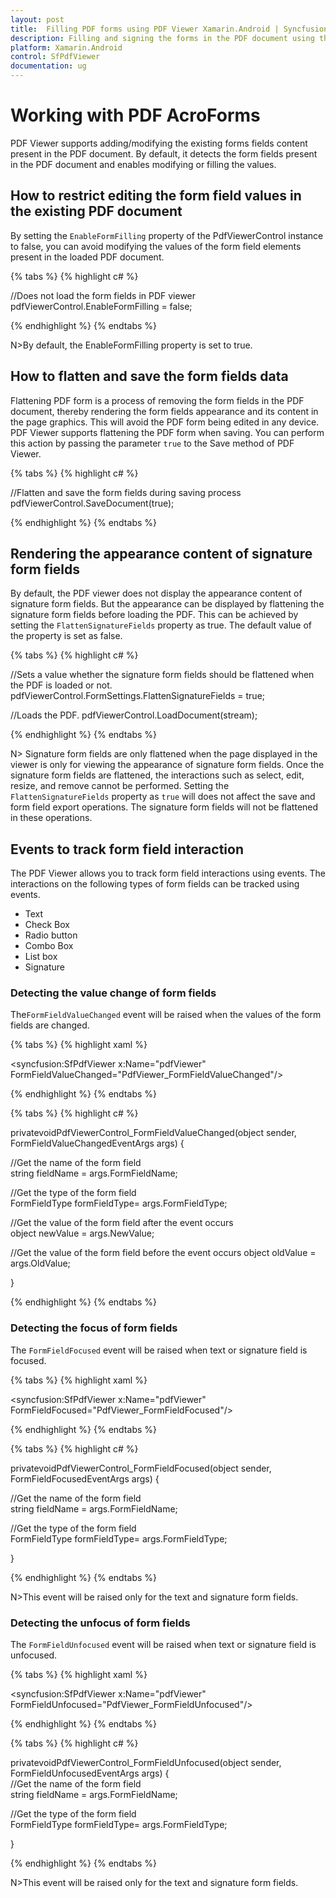 ```yaml
---
layout: post
title:  Filling PDF forms using PDF Viewer Xamarin.Android | Syncfusion
description: Filling and signing the forms in the PDF document using the Syncfusion PDF Viewer control Xamarin.Android
platform: Xamarin.Android
control: SfPdfViewer
documentation: ug
---
```


# Working with PDF AcroForms

PDF Viewer supports adding/modifying the existing forms fields content present in the PDF document. By default, it detects the form fields present in the PDF document and enables modifying or filling the values.

## How to restrict editing the form field values in the existing PDF document

By setting the `EnableFormFilling` property of the PdfViewerControl instance to false, you can avoid modifying the values of the form field elements present in the loaded PDF document.

{% tabs %}
{% highlight c# %}

//Does not load the form fields in PDF viewer
pdfViewerControl.EnableFormFilling = false;

{% endhighlight %}
{% endtabs %}

N>By default, the EnableFormFilling property is set to true.

## How to flatten and save the form fields data

Flattening PDF form is a process of removing the form fields in the PDF document, thereby rendering the form fields appearance and its content in the page graphics. This will avoid the PDF form being edited in any device. PDF Viewer supports flattening the PDF form when saving. You can perform this action by passing the parameter `true` to the Save method of PDF Viewer.

{% tabs %}
{% highlight c# %}

//Flatten and save the form fields during saving process
pdfViewerControl.SaveDocument(true);

{% endhighlight %}
{% endtabs %}

## Rendering the appearance content of signature form fields

By default, the PDF viewer does not display the appearance content of signature form fields. But the appearance can be displayed by flattening the signature form fields before loading the PDF. This can be achieved by setting the `FlattenSignatureFields` property as true. The default value of the property is set as false.

{% tabs %}
{% highlight c# %}

//Sets a value whether the signature form fields should be flattened when the PDF is loaded or not.
pdfViewerControl.FormSettings.FlattenSignatureFields = true;

//Loads the PDF. 
pdfViewerControl.LoadDocument(stream);

{% endhighlight %}
{% endtabs %}

N> Signature form fields are only flattened when the page displayed in the viewer is only for viewing the appearance of signature form fields. Once the signature form fields are flattened, the interactions such as select, edit, resize, and remove cannot be performed. Setting the `FlattenSignatureFields` property as `true` will does not affect the save and form field export operations. The signature form fields will not be flattened in these operations.

## Events to track form field interaction

The PDF Viewer allows you to track form field interactions using events. The interactions on the following types of form fields can be tracked using events.

* Text
* Check Box
* Radio button
* Combo Box
* List box
* Signature

### Detecting the value change of form fields

The`FormFieldValueChanged` event will be raised when the values of the form fields are changed.

{% tabs %}
{% highlight xaml %}

<syncfusion:SfPdfViewer x:Name="pdfViewer" FormFieldValueChanged="PdfViewer_FormFieldValueChanged"/>

{% endhighlight %}
{% endtabs %}

{% tabs %}
{% highlight c# %}

privatevoidPdfViewerControl_FormFieldValueChanged(object sender, FormFieldValueChangedEventArgs args)
 { 
 
 //Get the name of the form field          
 string fieldName = args.FormFieldName;
 
 //Get the type of the form field   
 FormFieldType formFieldType= args.FormFieldType; 
 
 //Get the value of the form field after the event occurs    
 object newValue = args.NewValue;     
 
 //Get the value of the form field before the event occurs 
 object oldValue = args.OldValue;

 }

{% endhighlight %}
{% endtabs %}

### Detecting the focus of form fields

The `FormFieldFocused` event will be raised when text or signature field is focused.

{% tabs %}
{% highlight xaml %}

<syncfusion:SfPdfViewer x:Name="pdfViewer" FormFieldFocused="PdfViewer_FormFieldFocused"/>

{% endhighlight %}
{% endtabs %}

{% tabs %}
{% highlight c# %}

privatevoidPdfViewerControl_FormFieldFocused(object sender, FormFieldFocusedEventArgs args) 
{  
          
//Get the name of the form field             
string fieldName = args.FormFieldName;           

//Get the type of the form field            
FormFieldType formFieldType= args.FormFieldType; 

}

{% endhighlight %}
{% endtabs %}

N>This event will be raised only for the text and signature form fields.

### Detecting the unfocus of form fields

The `FormFieldUnfocused` event will be raised when text or signature field is unfocused.

{% tabs %}
{% highlight xaml %}

<syncfusion:SfPdfViewer x:Name="pdfViewer" FormFieldUnfocused="PdfViewer_FormFieldUnfocused"/>

{% endhighlight %}
{% endtabs %}

{% tabs %}
{% highlight c# %}

privatevoidPdfViewerControl_FormFieldUnfocused(object sender, FormFieldUnfocusedEventArgs args) 
{          
  //Get the name of the form field             
  string fieldName = args.FormFieldName;       

  //Get the type of the form field       
  FormFieldType formFieldType= args.FormFieldType;
  
}

{% endhighlight %}
{% endtabs %}

N>This event will be raised only for the text and signature form fields.